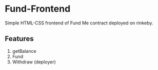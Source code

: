 # Fund-Frontend

Simple HTML-CSS frontend of Fund Me contract deployed on rinkeby.

## Features
1. getBalance
2. Fund
3. Withdraw (deployer)
##


